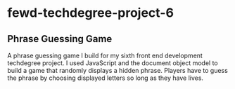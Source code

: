 # fewd-techdegree-project-6
<h2>Phrase Guessing Game</h2>

A phrase guessing game I build for my sixth front end development techdegree project. I used JavaScript and the document object model to build a game that randomly displays a hidden phrase. Players have to guess the phrase by choosing displayed letters so long as they have lives.
